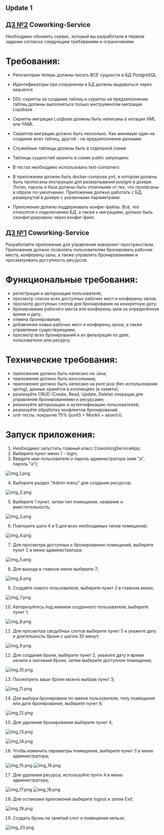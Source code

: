 ## Update 1

## [ДЗ №2](https://github.com/EvgenyBayandin/YlabCourse/tree/homework_02) Coworking-Service
Необходимо обновить сервис, который вы разработали в первом задании согласно следующим требованиям и ограничениям

# Требования:

- Репозитории теперь должны писать ВСЕ сущности в БД PostgreSQL

- Идентификаторы при сохранении в БД должны выдаваться через sequence

- DDL-скрипты на создание таблиц и скрипты на предзаполнение таблиц должны выполняться только инструментом миграции Liquibase

- Скрипты миграции Luiqbase должны быть написаны в нотации XML или YAML

- Скриптов миграции должно быть несколько. Как минимум один на создание всех таблиц, другой - на предзаполнение данными

- Служебные таблицы должны быть в отдельной схеме

- Таблицы сущностей хранить в схеме public запрещено

- В тестах необходимо использовать test-containers

- В приложении должен быть docker-compose.yml, в котором должны быть прописаны инструкции для развертывания postgre в докере. Логин, пароль и база должны быть отличными от тех, что прописаны в образе по-умолчанию. Приложение должно работать с БД, развернутой в докере с указанными параметрами.

- Приложение должно поддерживать конфиг-файлы. Всё, что относится к подключению БД, а также к миграциям, должно быть сконфигурировано через конфиг-файл.

## [ДЗ №1](https://github.com/EvgenyBayandin/YlabCourse/tree/homework_01) Coworking-Service
Разработайте приложение для управления коворкинг-пространством. Приложение должно позволять пользователям бронировать рабочие места, конференц-залы, а также управлять бронированиями и просматривать доступность ресурсов.

# Функциональные требования:
- регистрация и авторизация пользователя;
- просмотр списка всех доступных рабочих мест и конференц-залов;
- просмотр доступных слотов для бронирования на конкретную дату;
- бронирование рабочего места или конференц-зала на определённое время и дату;
- отмена бронирования;
- добавление новых рабочих мест и конференц-залов, а также управление существующими;
- просмотр всех бронирований и их фильтрация по дате, пользователю или ресурсу.

# Технические требования:
- приложение должно быть написано на Java;
- приложение должно быть консольным;
- приложение должно быть написано на pure java (без использования spring), данные хранятся в коллекциях (в памяти);
- реализуйте CRUD (Create, Read, Update, Delete) операции для управления бронированиями и ресурсами;
- реализуйте авторизацию и аутентификацию пользователей;
- реализуйте обработку конфликтов бронирований;
- unit-тесты, покрытие 75% (junit5 + Mockit + assertJ).


# Запуск приложения:
1. Необходимо запустить главный класс CoworkingServiceApp;
2. Выберите пункт меню 1 - login;
3. Введите имя пользователя и пароль администратора (имя "a", пароль "a");

![img_1.png](img_1.png)

4. Выберите раздел "Admin menu" для создания ресурсов;

![img_2.png](img_2.png)

5. Выберите 1 пункт, затем тип помещения, название и вместительность;

![img_3.png](img_3.png)

6. Повторите шаги 4 и 5 для всех необходимых типов помещений;

![img_4.png](img_4.png)

7. Для просмотра доступных к бронированию помещений, выберите пункт 2 в меню администратора;

![img_5.png](img_5.png)

8. Для выхода в главное меню выберите 7;

![img_6.png](img_6.png)

9. Создайте нового пользователя, выберите пункт 2 в главном меню;

![img_7.png](img_7.png)

10. Авторизуйтесь под именем созданного пользователя, выберите пункт 1;

![img_8.png](img_8.png)

11. Для просмотра сводобных слотов выберите пункт 5 и укажите дату и длительность брони с шагом 30 минут;

![img_9.png](img_9.png)

12. Для создания брони, выберите пункт 2, укажите дату и время начала и окочания брони, затем выберите доступное помещение;

![img_10.png](img_10.png)

13. Посмотреть ваши брони можно выбрав пункт 3;

![img_11.png](img_11.png)

14. Для выбора бронировани по имени пользователя, типу помещения или дате бронирования, выберите пункт 6;

![img_12.png](img_12.png)

15. Для удаления бронирования выберите пункт 4;

![img_13.png](img_13.png)

![img_14.png](img_14.png)

16. Чтобы изменить параметры помещения, выберите пункт 3 в меню администратора;

![img_15.png](img_15.png)
![img_16.png](img_16.png)

17. Для удаления ресурса, используйте пунтк 4 в меню администратора;

![img_17.png](img_17.png)
![img_18.png](img_18.png)

18. Для остановки приложения выберите logout и затем Exit;

![img_19.png](img_19.png)

19. Создать бронь на занятый слот и помещения нельзя;

![img_20.png](img_20.png)

